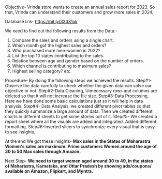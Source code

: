 Objective-
Vrinda store wants to create an annual sales report for 2023. So that, Vrinda can understand their customers and grow more sales in 2024.

Database link-
https://bit.ly/3X381ok

We need to find out the following results from the Data:-
1.	Compare the sales and orders using a single chart.
2.	Which month got the highest sales and orders?	
3.	Who purchased more men-women in 2022?
4.	List the top 10 states contributing to the sales.
5.	Relation between age and gender based on the number of orders.
6.	Which channel is contributing to maximum sales?	
7.	Highest selling category? etc.

Procedure-
By doing the following steps we achieved the results.
Step#1-Observe the data carefully to check whether the given data can solve our objective or not.
Step#2-Data Cleaning, Unnecessary rows and columns are deleted so that it will not increase the file size.
Step#3-Data Processing, Here we have done some basic calculations just so it will help in data analysis.
Step#4- Data Analysis, we created different pivot tables so that they quickly summarize a large amount of data. Then we created different charts in different sheets to get some stories out of it.
Step#5- We created a report sheet where all the visuals are added and integrated. Added different formatting.
Step#6-Inserted slicers to synchronize every visual that is easy to see insights.

At the end 
We got these insights-
**Max sales in the States of Maharastra
Women's sales are maximum.
Prime customers Women around the age of 30 to 50 
Max sales through Amazon.**

Next Step-
**We need to target women aged around **30 to 49**, in the states of Maharastra, Karnataka, and Uttar Pradesh by showing ads/coupons/ available on Amazon, Flipkart, and Myntra.**
